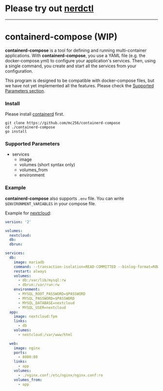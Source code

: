 # Please try out [nerdctl](https://github.com/containerd/nerdctl)

------

# containerd-compose (WIP)

**containerd-compose** is a tool for defining and running multi-container applications. 
With **containerd-compose**, you use a YAML file (e.g. the docker-compose.yml) to configure your application's services. 
Then, using a single command, you create and start all the services from your configuration.

This program is designed to be compatible with docker-compose files, but we have not yet implemented all the features. 
Please check the [Supported Parameters section](https://github.com/mc256/containerd-compose#supported-parameters).

### Install
Please install [containerd](https://github.com/containerd/containerd) first.


```
git clone https://github.com/mc256/containerd-compose
cd ./containerd-compose
go install
```


### Supported Parameters

- services
    - image
    - volumes (short syntax only)
    - volumes_from
    - environment
    


### Example
**containerd-compose** also supports `.env` file. You can write `$ENVIRONMENT_VARIABLES` in your compose file.

Example for [nextcloud](https://github.com/nextcloud/docker):
```yaml
version: '2'

volumes:
  nextcloud:
  db:
  dbrun:

services:
  db:
    image: mariadb
    command: --transaction-isolation=READ-COMMITTED --binlog-format=ROW
    restart: always
    volumes:
      - db:/var/lib/mysql:rw
      - dbrun:/var/run:rw
    environment:
      - MYSQL_ROOT_PASSWORD=$PASSWORD
      - MYSQL_PASSWORD=$PASSWORD
      - MYSQL_DATABASE=nextcloud
      - MYSQL_USER=nextcloud
  app:
    image: nextcloud:fpm
    links:
      - db
    volumes:
      - nextcloud:/var/www/html

  web:
    image: nginx
    ports:
      - 8080:80
    links:
      - app
    volumes:
      - ./nginx.conf:/etc/nginx/nginx.conf:ro
    volumes_from:
      - app
```

